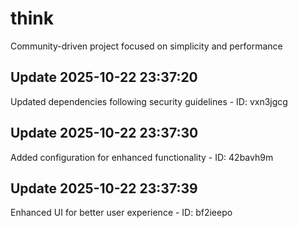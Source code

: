 # think
Community-driven project focused on simplicity and performance

## Update 2025-10-22 23:37:20
Updated dependencies following security guidelines - ID: vxn3jgcg


## Update 2025-10-22 23:37:30
Added configuration for enhanced functionality - ID: 42bavh9m


## Update 2025-10-22 23:37:39
Enhanced UI for better user experience - ID: bf2ieepo


